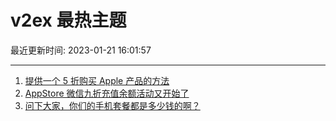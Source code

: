 # v2ex 最热主题

最近更新时间: 2023-01-21 16:01:57

--- 
1. [提供一个 5 折购买 Apple 产品的方法](https://www.v2ex.com/t/910121) 
2. [AppStore 微信九折充值余额活动又开始了](https://www.v2ex.com/t/910102) 
3. [问下大家，你们的手机套餐都是多少钱的啊？](https://www.v2ex.com/t/910133) 
